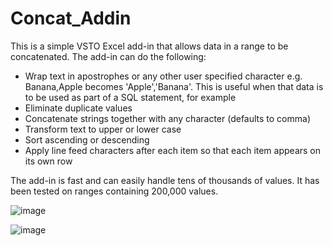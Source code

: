 # Concat_Addin

This is a simple VSTO Excel add-in that allows data in a range to be concatenated.  The add-in can do the following:

* Wrap text in apostrophes or any other user specified character e.g. Banana,Apple becomes 'Apple','Banana'.   This is useful when that data is to be used as part of a SQL statement, for example
* Eliminate duplicate values
* Concatenate strings together with any character (defaults to comma)
* Transform text to upper or lower case
* Sort ascending or descending
* Apply line feed characters after each item so that each item appears on its own row

The add-in is fast and can easily handle tens of thousands of values.  It has been tested on ranges containing 200,000 values.

![image](https://user-images.githubusercontent.com/10345958/132425628-da33c158-0b25-4d7c-a1ce-5e8dca82f5ef.png)

![image](https://user-images.githubusercontent.com/10345958/132425706-ed57a58e-b3ac-44e5-9428-a76998409287.png)


